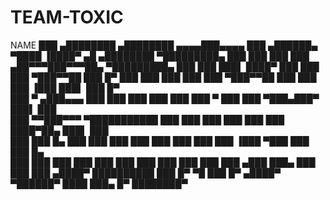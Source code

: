 # TEAM-TOXIC
NAME
    ███        ▄████████    ▄████████   ▄▄▄▄███▄▄▄▄                 ███      ▄██████▄  ▀████    ▐████▀  ▄█   ▄████████ 
▀█████████▄   ███    ███   ███    ███ ▄██▀▀▀███▀▀▀██▄           ▀█████████▄ ███    ███   ███▌   ████▀  ███  ███    ███ 
   ▀███▀▀██   ███    █▀    ███    ███ ███   ███   ███              ▀███▀▀██ ███    ███    ███  ▐███    ███▌ ███    █▀  
    ███   ▀  ▄███▄▄▄       ███    ███ ███   ███   ███               ███   ▀ ███    ███    ▀███▄███▀    ███▌ ███        
    ███     ▀▀███▀▀▀     ▀███████████ ███   ███   ███               ███     ███    ███    ████▀██▄     ███▌ ███        
    ███       ███    █▄    ███    ███ ███   ███   ███               ███     ███    ███   ▐███  ▀███    ███  ███    █▄  
    ███       ███    ███   ███    ███ ███   ███   ███               ███     ███    ███  ▄███     ███▄  ███  ███    ███ 
   ▄████▀     ██████████   ███    █▀   ▀█   ███   █▀               ▄████▀    ▀██████▀  ████       ███▄ █▀   ████████▀  
                                                                                                                       
